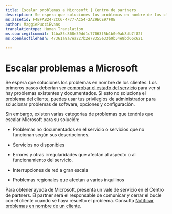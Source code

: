 ```yaml
---
title: Escalar problemas a Microsoft | Centro de partners
description: Se espera que soluciones los problemas en nombre de los clientes.
ms.assetid: F4BFAB24-2CC6-4F77-AC54-2A29ECE97F0E
author: MaggiePucciEvans
translationtype: Human Translation
ms.sourcegitcommit: 14ba85c868e59dd1c77063f5b1b0e9ab8db7f82f
ms.openlocfilehash: 47361a8a7ea227b2e78355e33b9b54e8bd66c621

---
```


# Escalar problemas a Microsoft


Se espera que soluciones los problemas en nombre de los clientes. Los primeros pasos deberían ser [comprobar el estado del servicio](check-service-health.md) para ver si hay problemas existentes y documentados. Si esto no soluciona el problema del cliente, puedes usar tus privilegios de administrador para solucionar problemas de software, opciones y configuración.

Sin embargo, existen varias categorías de problemas que tendrás que escalar Microsoft para su solución:

-   Problemas no documentados en el servicio o servicios que no funcionan según sus descripciones.

-   Servicios no disponibles

-   Errores y otras irregularidades que afectan al aspecto o al funcionamiento del servicio.

-   Interrupciones de red a gran escala

-   Problemas regionales que afectan a varios inquilinos

Para obtener ayuda de Microsoft, presenta un vale de servicio en el Centro de partners. El partner será el responsable de comunicar y cerrar el bucle con el cliente cuando se haya resuelto el problema. Consulta [Notificar problemas en nombre de un cliente](report-problems-on-behalf-of-a-customer.md).

 

 






<!--HONumber=Nov16_HO4-->


